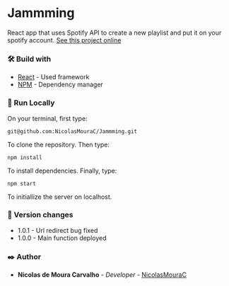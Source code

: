 # Jammming
React app that uses Spotify API to create a new playlist and put it on your spotify account.
[See this project online](https://nicolasmourac.github.io/Jammming/)

### 🛠️ Build with
* [React](https://reactjs.org) - Used framework
* [NPM](https://www.npmjs.com) - Dependency manager

### 🔧 Run Locally
On your terminal, first type:

`git@github.com:NicolasMouraC/Jammming.git`

To clone the repository.
Then type:

`npm install`

To install dependencies.
Finally, type:

`npm start`

To initiallize the server on localhost.

### 📌 Version changes
* 1.0.1 - Url redirect bug fixed
* 1.0.0 - Main function deployed

### ✒️ Author
* **Nicolas de Moura Carvalho** - *Developer* - [NicolasMouraC](https://github.com/NicolasMouraC)
